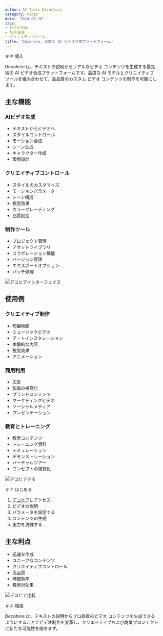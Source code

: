 ```yaml
---
author: AI Tools Directory
category: Video
date: '2024-03-20'
tags:
- ビデオ合成
- AIの生成
- クリエイティブツール
title: 'Decohere: 高度な AI ビデオ合成プラットフォーム'
---
```


＃＃ 導入

Decohere は、テキストの説明からリアルなビデオ コンテンツを生成する最先端の AI ビデオ合成プラットフォームです。高度な AI モデルとクリエイティブ ツールを組み合わせて、高品質のカスタム ビデオ コンテンツの制作を可能にします。

## 主な機能

### AIビデオ生成
- テキストからビデオへ
- スタイルコントロール
- モーション合成
- シーン生成
- キャラクター作成
- 環境設計

### クリエイティブコントロール
- スタイルのカスタマイズ
- モーションパラメータ
- シーン構成
- 視覚効果
- カラーグレーディング
- 品質設定

### 制作ツール
- プロジェクト管理
- アセットライブラリ
- コラボレーション機能
- バージョン管理
- エクスポートオプション
- バッチ処理

![デコヒアインターフェイス](/imgs/decohere/interface.jpg)

## 使用例

### クリエイティブ制作
- 短編映画
- ミュージックビデオ
- アートインスタレーション
- 実験的な内容
- 視覚効果
- アニメーション

### 商用利用
- 広告
- 製品の視覚化
- ブランドコンテンツ
- マーケティングビデオ
- ソーシャルメディア
- プレゼンテーション

### 教育とトレーニング
- 教育コンテンツ
- トレーニング資料
- シミュレーション
- デモンストレーション
- バーチャルツアー
- コンセプトの視覚化

![デコヒアデモ](/imgs/decohere/demo.jpg)

＃＃ はじめる

1. [デコヒア](https://decohere.ai)にアクセス
2. ビデオの説明
3. パラメータを設定する
4. コンテンツの生成
5. 出力を洗練する

## 主な利点

- 迅速な作成
- ユニークなコンテンツ
- クリエイティブコントロール
- 高品質
- 時間効率
- 費用対効果

![デコヒア比較](/imgs/decohere/comparison.jpg)

＃＃ 結論

Decohere は、テキストの説明からプロ品質のビデオ コンテンツを生成できるようにすることでビデオ制作を変革し、クリエイティブおよび商業プロジェクトに新たな可能性を開きます。